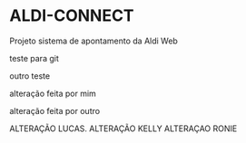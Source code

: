 # ALDI-CONNECT
Projeto sistema de apontamento da Aldi Web

teste para git

outro teste

alteração feita por mim

alteração feita por outro



ALTERAÇÃO LUCAS.
ALTERAÇÃO KELLY
ALTERAÇAO RONIE
